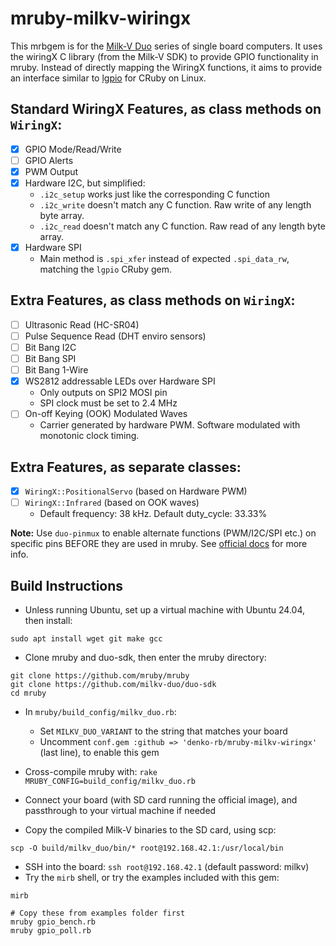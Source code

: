 # mruby-milkv-wiringx

This mrbgem is for the [Milk-V Duo](https://milkv.io/duo) series of single board computers. It uses the wiringX C library (from the Milk-V SDK) to provide GPIO functionality in mruby. Instead of directly mapping the WiringX functions, it aims to provide an interface similar to [lgpio](https://github.com/denko-rb/lgpio) for CRuby on Linux.

## Standard WiringX Features, as class methods on `WiringX`:

- [x] GPIO Mode/Read/Write
- [ ] GPIO Alerts
- [x] PWM Output
- [x] Hardware I2C, but simplified:
  - `.i2c_setup` works just like the corresponding C function
  - `.i2c_write` doesn't match any C function. Raw write of any length byte array.
  - `.i2c_read` doesn't match any C function. Raw read of any length byte array.
- [x] Hardware SPI
  - Main method is `.spi_xfer` instead of expected `.spi_data_rw`, matching the `lgpio` CRuby gem.

## Extra Features, as class methods on `WiringX`:
- [ ] Ultrasonic Read (HC-SR04)
- [ ] Pulse Sequence Read (DHT enviro sensors)
- [ ] Bit Bang I2C
- [ ] Bit Bang SPI
- [ ] Bit Bang 1-Wire
- [x] WS2812 addressable LEDs over Hardware SPI
  - Only outputs on SPI2 MOSI pin
  - SPI clock must be set to 2.4 MHz
- [ ] On-off Keying (OOK) Modulated Waves
  - Carrier generated by hardware PWM. Software modulated with monotonic clock timing.

## Extra Features, as separate classes:
- [x] `WiringX::PositionalServo` (based on Hardware PWM)
- [ ] `WiringX::Infrared` (based on OOK waves)
  - Default frequency: 38 kHz. Default duty_cycle: 33.33%

**Note:** Use `duo-pinmux` to enable alternate functions (PWM/I2C/SPI etc.) on specific pins BEFORE they are used in mruby. See [official docs](https://milkv.io/docs/duo/application-development/pinmux) for more info.

## Build Instructions
- Unless running Ubuntu, set up a virtual machine with Ubuntu 24.04, then install:

```console
sudo apt install wget git make gcc
```

- Clone mruby and duo-sdk, then enter the mruby directory:

```console
git clone https://github.com/mruby/mruby
git clone https://github.com/milkv-duo/duo-sdk
cd mruby
```

- In `mruby/build_config/milkv_duo.rb`:
  - Set `MILKV_DUO_VARIANT` to the string that matches your board
  - Uncomment `conf.gem :github => 'denko-rb/mruby-milkv-wiringx'` (last line), to enable this gem

- Cross-compile mruby with: `rake MRUBY_CONFIG=build_config/milkv_duo.rb`
- Connect your board (with SD card running the official image), and passthrough to your virtual machine if needed
- Copy the compiled Milk-V binaries to the SD card, using scp:

```console
scp -O build/milkv_duo/bin/* root@192.168.42.1:/usr/local/bin
```

- SSH into the board: `ssh root@192.168.42.1` (default password: milkv)
- Try the `mirb` shell, or try the examples included with this gem:

```console
mirb

# Copy these from examples folder first
mruby gpio_bench.rb
mruby gpio_poll.rb
```

